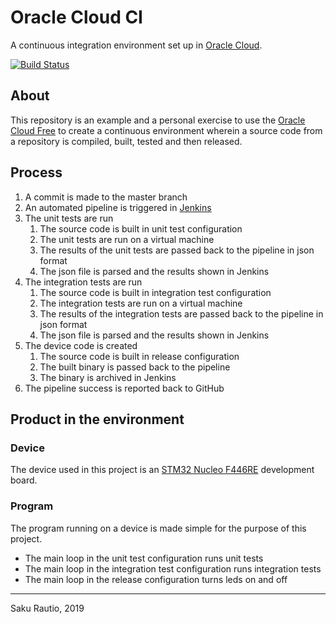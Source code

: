# Oracle Cloud CI

A continuous integration environment set up in [Oracle Cloud][].

[![Build Status](http://132.145.232.104:8080/job/oracle-cloud-ci/job/master/badge/icon)](http://132.145.232.104:8080/job/oracle-cloud-ci/job/master/)

## About

This repository is an example and a personal exercise to use the
[Oracle Cloud Free][] to create a continuous environment wherein
a source code from a repository is compiled, built, tested and then released.

## Process
1. A commit is made to the master branch
2. An automated pipeline is triggered in [Jenkins][]
3. The unit tests are run
   1. The source code is built in unit test configuration
   2. The unit tests are run on a virtual machine
   3. The results of the unit tests are passed back to the pipeline in json format
   4. The json file is parsed and the results shown in Jenkins
4. The integration tests are run
   1. The source code is built in integration test configuration
   2. The integration tests are run on a virtual machine
   3. The results of the integration tests are passed back to the pipeline in json format
   4. The json file is parsed and the results shown in Jenkins
5. The device code is created
   1. The source code is built in release configuration
   2. The built binary is passed back to the pipeline
   3. The binary is archived in Jenkins
6. The pipeline success is reported back to GitHub

## Product in the environment

### Device

The device used in this project is an [STM32 Nucleo F446RE][] development board.

### Program

The program running on a device is made simple for the purpose of this project.   
* The main loop in the unit test configuration runs unit tests
* The main loop in the integration test configuration runs integration tests
* The main loop in the release configuration turns leds on and off

---
Saku Rautio, 2019

[Oracle Cloud]: https://www.oracle.com/cloud/
[Oracle Cloud Free]: https://www.oracle.com/cloud/free/
[Jenkins]: https://jenkins.io/
[STM32 Nucleo F446RE]: https://www.st.com/en/evaluation-tools/nucleo-f446re.html

